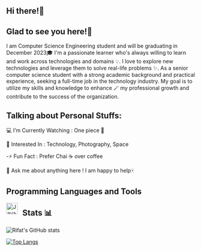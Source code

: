 ## Hi there!👋

## Glad to see you here!🤩
I am Computer Science Engineering student and will be graduating in December 2023🎓 
I'm a passionate learner who's always willing to learn and work across technologies and domains 💡. 
I love to explore new technologies and leverage them to solve real-life problems ✨.
As a senior computer science student with a strong academic background and practical experience, 
seeking a full-time job in the technology industry. My goal is to utilize my skills and knowledge to enhance 🪄
my professional growth and contribute to the success of the organization.

## Talking about Personal Stuffs:

💻 I’m Currently Watching : One piece 🚀

🧩 Interested In : Technology, Photography, Space

-⚡ Fun Fact : Prefer Chai ☕ over coffee

💬 Ask me about anything here ! I am happy to help🀄

## Programming Languages and Tools
<img align="left" alt="Java" width="30px" style="padding-right:10px;" src="https://cdn.jsdelivr.net/gh/devicons/devicon/icons/java/java-original.svg" />



## Stats 📊

![Rifat's GitHub stats](https://github-readme-stats.vercel.app/api?username=rifat123-r&show_icons=true&theme=radical)



[![Top Langs](https://github-readme-stats.vercel.app/api/top-langs/?username=rifat123-r)](https://github.com/rifat123-r/github-readme-stats)
          
                                                                                                  

